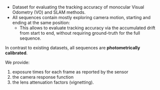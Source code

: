 - Dataset for evaluating the tracking accuracy of monocular Visual Odometry (VO) and SLAM methods.
- All sequences contain mostly exploring camera motion, starting and ending at the same position:
    - This allows to evaluate tracking accuracy via the accumulated drift from start to end, without requiring ground-truth for the full sequence.

In contrast to existing datasets, all sequences are **photometrically calibrated**.

We provide:
1. exposure times for each frame as reported by the sensor
2. the camera response function
3. the lens attenuation factors (vignetting).
